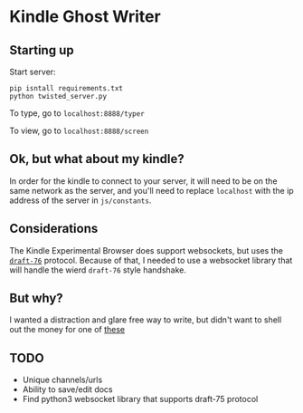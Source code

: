 # Kindle Ghost Writer

## Starting up

Start server:

```
pip isntall requirements.txt
python twisted_server.py
```

To type, go to `localhost:8888/typer`

To view, go to `localhost:8888/screen`


## Ok, but what about my kindle?

In order for the kindle to connect to your server, it will need
to be on the same network as the server, and you'll need to
replace `localhost` with the ip address of the server in `js/constants`.


## Considerations

The Kindle Experimental Browser does support websockets, but uses the
[`draft-76`](https://tools.ietf.org/html/draft-hixie-thewebsocketprotocol-76) 
protocol.
Because of that, I needed to use a websocket library that will handle the wierd 
`draft-76` style handshake.

## But why?
I wanted a distraction and glare free way to write, but didn't want 
to shell out the money for one of [these](https://getfreewrite.com/)

## TODO

- Unique channels/urls
- Ability to save/edit docs
- Find python3 websocket library that supports draft-75 protocol
